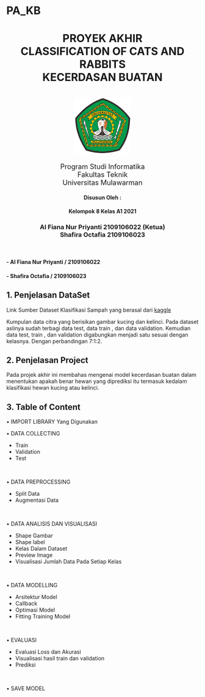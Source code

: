 # PA_KB
<div align="center">
    <h1>PROYEK AKHIR<br><b>CLASSIFICATION OF CATS AND RABBITS</b><br><b>KECERDASAN BUATAN</b></h1><br>
    <div>
        <a>
            <img src="Image/unmul.png" height="150">
        </a>
        <div align="center">
            <p style="font-size: 18px;">
                Program Studi Informatika<br>
                Fakultas Teknik<br>
                Universitas Mulawarman
            </p>
        </div>
    </div>
</div>

<div align="center">
    <div>
        <p><h4>Disusun Oleh : </h4></p>
        <p><h4>Kelompok 8 Kelas A1 2021</h4></p>
        <div>
            <p><h3>
                Al Fiana Nur Priyanti 2109106022 (Ketua)<br>
                Shafira Octafia 2109106023
            </h3></p>
        </div>
    </div>
</div>
<br>

#### - Al Fiana Nur Priyanti / 2109106022
#### - Shafira Octafia / 2109106023

## 1. Penjelasan DataSet
Link Sumber Dataset Klasifikasi Sampah yang berasal dari [kaggle](https://www.kaggle.com/datasets/muniryadi/cat-vs-rabbit)<br> 

Kumpulan data citra yang berisikan gambar kucing dan kelinci. Pada dataset aslinya sudah terbagi data test, data train , dan  data validation. Kemudian data test, train , dan validation digabungkan menjadi satu sesuai dengan kelasnya. Dengan perbandingan 7:1:2.

## 2. Penjelasan Project
Pada projek akhir ini membahas mengenai model kecerdasan buatan dalam menentukan apakah benar hewan yang diprediksi itu termasuk kedalam klasifikasi hewan kucing atau kelinci.

## 3. Table of Content
•	IMPORT LIBRARY Yang Digunakan <br>

•	DATA COLLECTING <br>
-	Train <br>
-	Validation <br>
-	Test <br>
<br>

•	DATA PREPROCESSING <br>
-	Split Data <br>
-	Augmentasi Data <br>
<br>

•	DATA ANALISIS DAN VISUALISASI <br>
-	Shape Gambar <br>
-	Shape label <br>
-	Kelas Dalam Dataset <br>
-	Preview Image <br>
-	Visualisasi Jumlah Data Pada Setiap Kelas <br>
<br>

•	DATA MODELLING <br>
-	Arsitektur Model <br>
-	Callback <br>
-	Optimasi Model <br>
-	Fitting Training Model <br>
<br>

•	EVALUASI <br>
-	Evaluasi Loss dan Akurasi <br>
-	Visualisasi hasil train dan validation <br>
-	Prediksi <br>
<br>

•	SAVE MODEL <br>
